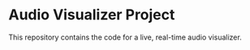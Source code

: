 # Audio Visualizer Project

This repository contains the code for a live, real-time audio visualizer.
